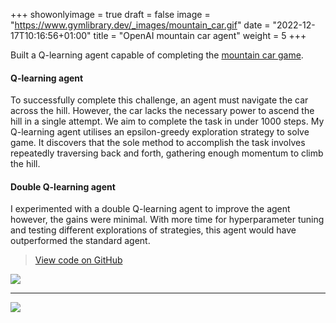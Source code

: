 +++
showonlyimage = true
draft = false
image = "https://www.gymlibrary.dev/_images/mountain_car.gif"
date = "2022-12-17T10:16:56+01:00"
title = "OpenAI mountain car agent"
weight = 5
+++

Built a Q-learning agent capable of completing the [mountain car game](https://www.gymlibrary.dev/environments/classic_control/mountain_car/). 
<!--more-->

#### Q-learning agent
To successfully complete this challenge, an agent must navigate the car across the hill. However, the car lacks the necessary power to ascend the hill in a single attempt. We aim to complete the task in under 1000 steps. My Q-learning agent utilises an epsilon-greedy exploration strategy to solve game. It discovers that the sole method to accomplish the task involves repeatedly traversing back and forth, gathering enough momentum to climb the hill. 

#### Double Q-learning agent
I experimented with a double Q-learning agent to improve the agent however, the gains were minimal. With more time for hyperparameter tuning and testing different explorations of strategies, this agent would have outperformed the standard agent.

> [View code on GitHub](https://github.com/jovanneste/mountainCarQLearningAgent)

![](https://www.gymlibrary.dev/_images/mountain_car.gif)

---

[![](https://img.shields.io/badge/Python-white?logo=Python)](#)

